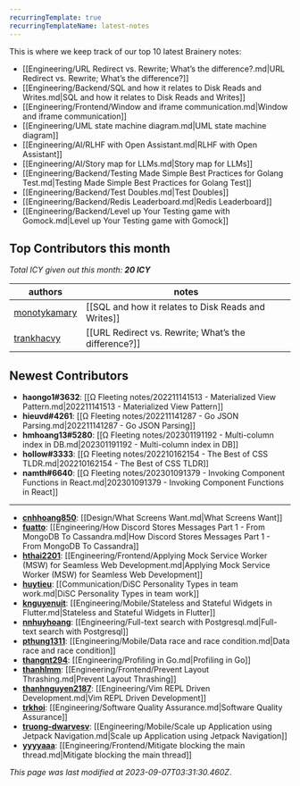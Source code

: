 ```yaml
---
recurringTemplate: true
recurringTemplateName: latest-notes
---
```


This is where we keep track of our top 10 latest Brainery notes:

- [[Engineering/URL Redirect vs. Rewrite; What’s the difference?.md|URL Redirect vs. Rewrite; What’s the difference?]]
- [[Engineering/Backend/SQL and how it relates to Disk Reads and Writes.md|SQL and how it relates to Disk Reads and Writes]]
- [[Engineering/Frontend/Window and iframe communication.md|Window and iframe communication]]
- [[Engineering/UML state machine diagram.md|UML state machine diagram]]
- [[Engineering/AI/RLHF with Open Assistant.md|RLHF with Open Assistant]]
- [[Engineering/AI/Story map for LLMs.md|Story map for LLMs]]
- [[Engineering/Backend/Testing Made Simple Best Practices for Golang Test.md|Testing Made Simple Best Practices for Golang Test]]
- [[Engineering/Backend/Test Doubles.md|Test Doubles]]
- [[Engineering/Backend/Redis Leaderboard.md|Redis Leaderboard]]
- [[Engineering/Backend/Level up Your Testing game with Gomock.md|Level up Your Testing game with Gomock]]


## Top Contributors this month

*Total ICY given out this month: **20 ICY***

| authors | notes |
| ------- | ----- |
| [monotykamary](https://github.com/monotykamary) |  [[SQL and how it relates to Disk Reads and Writes]]<br>|
| [trankhacvy](https://github.com/trankhacvy) |  [[URL Redirect vs. Rewrite; What’s the difference?]]<br>|



## Newest Contributors

- **haongo1#3632**: [[Ω Fleeting notes/202211141513 - Materialized View Pattern.md|202211141513 - Materialized View Pattern]]
- **hieuvd#4261**: [[Ω Fleeting notes/202211141287 - Go JSON Parsing.md|202211141287 - Go JSON Parsing]]
- **hmhoang13#5280**: [[Ω Fleeting notes/202301191192 - Multi-column index in DB.md|202301191192 - Multi-column index in DB]]
- **hollow#3333**: [[Ω Fleeting notes/202210162154 - The Best of CSS TLDR.md|202210162154 - The Best of CSS TLDR]]
- **namth#6640**: [[Ω Fleeting notes/202301091379 - Invoking Component Functions in React.md|202301091379 - Invoking Component Functions in React]]

---
- **[cnhhoang850](https://github.com/cnhhoang850)**: [[Design/What Screens Want.md|What Screens Want]]
- **[fuatto](https://github.com/fuatto)**: [[Engineering/How Discord Stores Messages  Part 1 - From MongoDB To Cassandra.md|How Discord Stores Messages  Part 1 - From MongoDB To Cassandra]]
- **[hthai2201](https://github.com/hthai2201)**: [[Engineering/Frontend/Applying Mock Service Worker (MSW) for Seamless Web Development.md|Applying Mock Service Worker (MSW) for Seamless Web Development]]
- **[huytieu](https://github.com/huytieu)**: [[Communication/DiSC Personality Types in team work.md|DiSC Personality Types in team work]]
- **[knguyenuit](https://github.com/knguyenuit)**: [[Engineering/Mobile/Stateless and Stateful Widgets in Flutter.md|Stateless and Stateful Widgets in Flutter]]
- **[nnhuyhoang](https://github.com/nnhuyhoang)**: [[Engineering/Full-text search with Postgresql.md|Full-text search with Postgresql]]
- **[pthung1311](https://github.com/pthung1311)**: [[Engineering/Mobile/Data race and race condition.md|Data race and race condition]]
- **[thangnt294](https://github.com/thangnt294)**: [[Engineering/Profiling in Go.md|Profiling in Go]]
- **[thanhlmm](https://github.com/thanhlmm)**: [[Engineering/Frontend/Prevent Layout Thrashing.md|Prevent Layout Thrashing]]
- **[thanhnguyen2187](https://github.com/thanhnguyen2187)**: [[Engineering/Vim REPL Driven Development.md|Vim REPL Driven Development]]
- **[trkhoi](https://github.com/trkhoi)**: [[Engineering/Software Quality Assurance.md|Software Quality Assurance]]
- **[truong-dwarvesv](https://github.com/truong-dwarvesv)**: [[Engineering/Mobile/Scale up Application using Jetpack Navigation.md|Scale up Application using Jetpack Navigation]]
- **[yyyyaaa](https://github.com/yyyyaaa)**: [[Engineering/Frontend/Mitigate blocking the main thread.md|Mitigate blocking the main thread]]


*This page was last modified at 2023-09-07T03:31:30.460Z*.